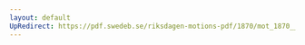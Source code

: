 ```yaml
---
layout: default
UpRedirect: https://pdf.swedeb.se/riksdagen-motions-pdf/1870/mot_1870__ak__00192/mot_1870__ak__00192_008.pdf
---
```

